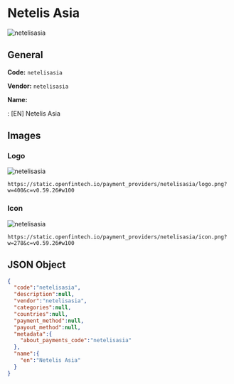 
# Netelis Asia 
![netelisasia](https://static.openfintech.io/payment_providers/netelisasia/logo.png?w=400&c=v0.59.26#w100)  

## General 
 
**Code:** `netelisasia` 
 
**Vendor:** `netelisasia` 
 
**Name:** 
 
:	[EN] Netelis Asia 
 

## Images 

### Logo 
 
![netelisasia](https://static.openfintech.io/payment_providers/netelisasia/logo.png?w=400&c=v0.59.26#w100)  

```
https://static.openfintech.io/payment_providers/netelisasia/logo.png?w=400&c=v0.59.26#w100
```  

### Icon 
 
![netelisasia](https://static.openfintech.io/payment_providers/netelisasia/icon.png?w=278&c=v0.59.26#w100)  

```
https://static.openfintech.io/payment_providers/netelisasia/icon.png?w=278&c=v0.59.26#w100
```  

## JSON Object 

```json
{
  "code":"netelisasia",
  "description":null,
  "vendor":"netelisasia",
  "categories":null,
  "countries":null,
  "payment_method":null,
  "payout_method":null,
  "metadata":{
    "about_payments_code":"netelisasia"
  },
  "name":{
    "en":"Netelis Asia"
  }
}
```  
